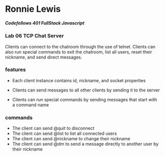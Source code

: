 # Ronnie Lewis 
##### Codefellows 401 FullStack Javascript
### Lab 06 TCP Chat Server


Clients can connect to the chatroom through the use of telnet. Clients can also
run special commands to exit the chatroom, list all users, reset their nickname, and send direct messages. 




### features

- Each client instance contains id, nickname, and socket properties

- Clients can send messages to all other clients by sending it to the server

- Clients can run special commands by sending messages that start with a command
  name

### commands

- The client can send @quit to disconnect
- The client can send @list to list all connected users
- The client can send @nickname <new-name> to change their nickname
- The client can send @dm <to-username> <message> to send a message directly to    another user by their nickname

